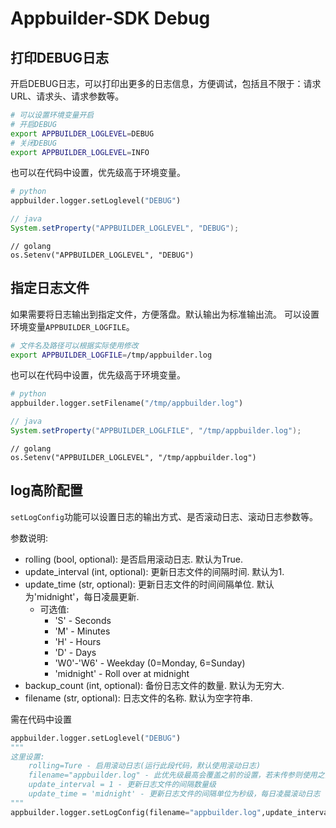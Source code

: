 # Appbuilder-SDK Debug

## 打印DEBUG日志

开启DEBUG日志，可以打印出更多的日志信息，方便调试，包括且不限于：请求URL、请求头、请求参数等。

```bash
# 可以设置环境变量开启
# 开启DEBUG
export APPBUILDER_LOGLEVEL=DEBUG
# 关闭DEBUG
export APPBUILDER_LOGLEVEL=INFO
```

也可以在代码中设置，优先级高于环境变量。
```python
# python
appbuilder.logger.setLoglevel("DEBUG")
```
```java
// java
System.setProperty("APPBUILDER_LOGLEVEL", "DEBUG");
```
```golang
// golang
os.Setenv("APPBUILDER_LOGLEVEL", "DEBUG")
```

## 指定日志文件

如果需要将日志输出到指定文件，方便落盘。默认输出为标准输出流。
可以设置环境变量`APPBUILDER_LOGFILE`。

```bash
# 文件名及路径可以根据实际使用修改
export APPBUILDER_LOGFILE=/tmp/appbuilder.log
```

也可以在代码中设置，优先级高于环境变量。

```python
# python
appbuilder.logger.setFilename("/tmp/appbuilder.log")
```

```java
// java
System.setProperty("APPBUILDER_LOGLFILE", "/tmp/appbuilder.log");
```

```golang
// golang
os.Setenv("APPBUILDER_LOGLEVEL", "/tmp/appbuilder.log")
```


## log高阶配置

`setLogConfig`功能可以设置日志的输出方式、是否滚动日志、滚动日志参数等。

参数说明:
- rolling (bool, optional): 是否启用滚动日志. 默认为True.
- update_interval (int, optional): 更新日志文件的间隔时间. 默认为1.
- update_time (str, optional): 更新日志文件的时间间隔单位. 默认为'midnight'，每日凌晨更新.
    - 可选值:
        - 'S' - Seconds
        - 'M' - Minutes
        - 'H' - Hours
        - 'D' - Days
        - 'W0'-'W6' - Weekday (0=Monday, 6=Sunday)
        - 'midnight' - Roll over at midnight 
- backup_count (int, optional): 备份日志文件的数量. 默认为无穷大.
- filename (str, optional): 日志文件的名称. 默认为空字符串.

需在代码中设置

```python
appbuilder.logger.setLoglevel("DEBUG")
"""
这里设置:
    rolling=Ture - 启用滚动日志(运行此段代码，默认使用滚动日志)
    filename="appbuilder.log" - 此优先级最高会覆盖之前的设置，若未传参则使用之前已经设置的日志文件，若之前未设置则使用默认的"tmp.log"日志文件
    update_interval = 1 - 更新日志文件的间隔数量级
    update_time = 'midnight' - 更新日志文件的间隔单位为秒级，每日凌晨滚动日志
"""
appbuilder.logger.setLogConfig(filename="appbuilder.log",update_interval=1, update_time='midnight')
```